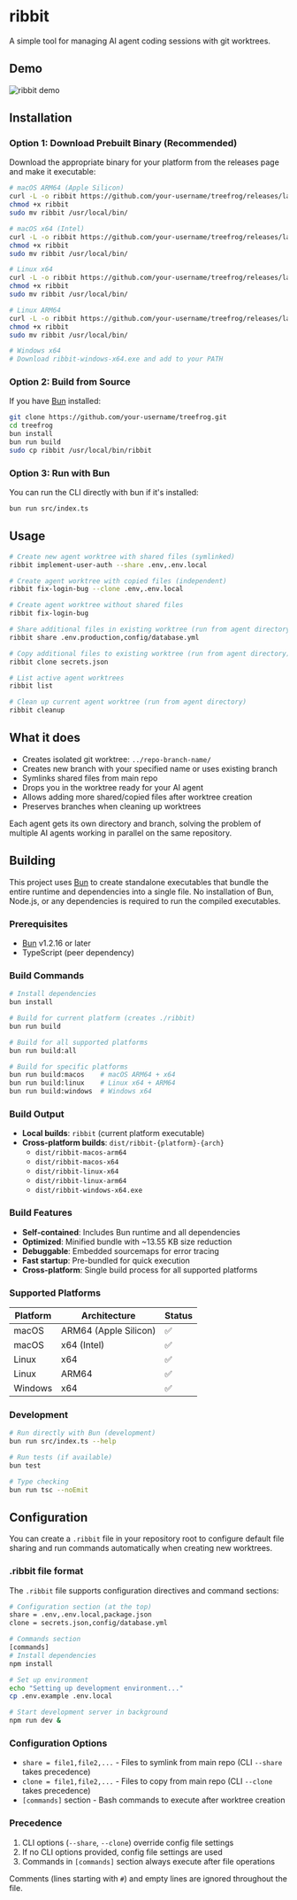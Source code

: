# ribbit

A simple tool for managing AI agent coding sessions with git worktrees.

## Demo

![ribbit demo](ribbit-demo.gif)

## Installation

### Option 1: Download Prebuilt Binary (Recommended)

Download the appropriate binary for your platform from the releases page and make it executable:

```bash
# macOS ARM64 (Apple Silicon)
curl -L -o ribbit https://github.com/your-username/treefrog/releases/latest/download/ribbit-macos-arm64
chmod +x ribbit
sudo mv ribbit /usr/local/bin/

# macOS x64 (Intel)
curl -L -o ribbit https://github.com/your-username/treefrog/releases/latest/download/ribbit-macos-x64
chmod +x ribbit
sudo mv ribbit /usr/local/bin/

# Linux x64
curl -L -o ribbit https://github.com/your-username/treefrog/releases/latest/download/ribbit-linux-x64
chmod +x ribbit
sudo mv ribbit /usr/local/bin/

# Linux ARM64
curl -L -o ribbit https://github.com/your-username/treefrog/releases/latest/download/ribbit-linux-arm64
chmod +x ribbit
sudo mv ribbit /usr/local/bin/

# Windows x64
# Download ribbit-windows-x64.exe and add to your PATH
```

### Option 2: Build from Source

If you have [Bun](https://bun.sh) installed:

```bash
git clone https://github.com/your-username/treefrog.git
cd treefrog
bun install
bun run build
sudo cp ribbit /usr/local/bin/ribbit
```

### Option 3: Run with Bun

You can run the CLI directly with bun if it's installed:

```bash
bun run src/index.ts
```

## Usage

```bash
# Create new agent worktree with shared files (symlinked)
ribbit implement-user-auth --share .env,.env.local

# Create agent worktree with copied files (independent)
ribbit fix-login-bug --clone .env,.env.local

# Create agent worktree without shared files
ribbit fix-login-bug

# Share additional files in existing worktree (run from agent directory)
ribbit share .env.production,config/database.yml

# Copy additional files to existing worktree (run from agent directory)
ribbit clone secrets.json

# List active agent worktrees
ribbit list

# Clean up current agent worktree (run from agent directory)
ribbit cleanup
```

## What it does

- Creates isolated git worktree: `../repo-branch-name/`
- Creates new branch with your specified name or uses existing branch
- Symlinks shared files from main repo
- Drops you in the worktree ready for your AI agent
- Allows adding more shared/copied files after worktree creation
- Preserves branches when cleaning up worktrees

Each agent gets its own directory and branch, solving the problem of multiple AI agents working in parallel on the same repository.

## Building

This project uses [Bun](https://bun.sh) to create standalone executables that bundle the entire runtime and dependencies into a single file. No installation of Bun, Node.js, or any dependencies is required to run the compiled executables.

### Prerequisites

- [Bun](https://bun.sh) v1.2.16 or later
- TypeScript (peer dependency)

### Build Commands

```bash
# Install dependencies
bun install

# Build for current platform (creates ./ribbit)
bun run build

# Build for all supported platforms
bun run build:all

# Build for specific platforms
bun run build:macos    # macOS ARM64 + x64
bun run build:linux    # Linux x64 + ARM64
bun run build:windows  # Windows x64
```

### Build Output

- **Local builds**: `ribbit` (current platform executable)
- **Cross-platform builds**: `dist/ribbit-{platform}-{arch}`
  - `dist/ribbit-macos-arm64`
  - `dist/ribbit-macos-x64`
  - `dist/ribbit-linux-x64`
  - `dist/ribbit-linux-arm64`
  - `dist/ribbit-windows-x64.exe`

### Build Features

- **Self-contained**: Includes Bun runtime and all dependencies
- **Optimized**: Minified bundle with ~13.55 KB size reduction
- **Debuggable**: Embedded sourcemaps for error tracing
- **Fast startup**: Pre-bundled for quick execution
- **Cross-platform**: Single build process for all supported platforms

### Supported Platforms

| Platform | Architecture          | Status |
| -------- | --------------------- | ------ |
| macOS    | ARM64 (Apple Silicon) | ✅     |
| macOS    | x64 (Intel)           | ✅     |
| Linux    | x64                   | ✅     |
| Linux    | ARM64                 | ✅     |
| Windows  | x64                   | ✅     |

### Development

```bash
# Run directly with Bun (development)
bun run src/index.ts --help

# Run tests (if available)
bun test

# Type checking
bun run tsc --noEmit
```

## Configuration

You can create a `.ribbit` file in your repository root to configure default file sharing and run commands automatically when creating new worktrees.

### .ribbit file format

The `.ribbit` file supports configuration directives and command sections:

```bash
# Configuration section (at the top)
share = .env,.env.local,package.json
clone = secrets.json,config/database.yml

# Commands section
[commands]
# Install dependencies
npm install

# Set up environment
echo "Setting up development environment..."
cp .env.example .env.local

# Start development server in background
npm run dev &
```

### Configuration Options

- `share = file1,file2,...` - Files to symlink from main repo (CLI `--share` takes precedence)
- `clone = file1,file2,...` - Files to copy from main repo (CLI `--clone` takes precedence)
- `[commands]` section - Bash commands to execute after worktree creation

### Precedence

1. CLI options (`--share`, `--clone`) override config file settings
2. If no CLI options provided, config file settings are used
3. Commands in `[commands]` section always execute after file operations

Comments (lines starting with `#`) and empty lines are ignored throughout the file.
